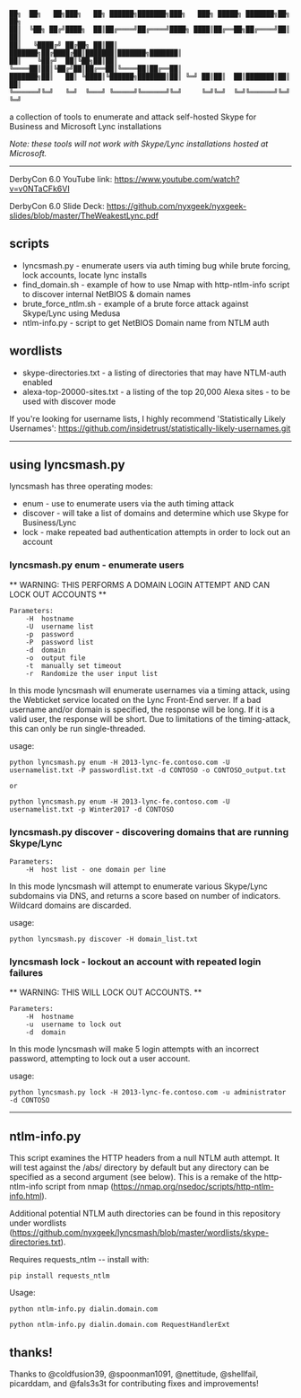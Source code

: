 
```
██╗  ██╗   ██╗███╗   ██╗ ██████╗███████╗███╗   ███╗ █████╗ ███████╗██╗  ██╗
██║  ╚██╗ ██╔╝████╗  ██║██╔════╝██╔════╝████╗ ████║██╔══██╗██╔════╝██║  ██║
██║   ╚████╔╝ ██╔██╗ ██║██║     ███████╗██╔████╔██║███████║███████╗███████║
██║    ╚██╔╝  ██║╚██╗██║██║     ╚════██║██║╚██╔╝██║██╔══██║╚════██║██╔══██║
███████╗██║   ██║ ╚████║╚██████╗███████║██║ ╚═╝ ██║██║  ██║███████║██║  ██║
╚══════╝╚═╝   ╚═╝  ╚═══╝ ╚═════╝╚══════╝╚═╝     ╚═╝╚═╝  ╚═╝╚══════╝╚═╝  ╚═╝
```                                                                   


a collection of tools to enumerate and attack self-hosted Skype for Business and Microsoft Lync installations

*Note: these tools will not work with Skype/Lync installations hosted at Microsoft.*
<hr>

DerbyCon 6.0 YouTube link: https://www.youtube.com/watch?v=v0NTaCFk6VI

DerbyCon 6.0 Slide Deck: https://github.com/nyxgeek/nyxgeek-slides/blob/master/TheWeakestLync.pdf


## scripts
 * lyncsmash.py - enumerate users via auth timing bug while brute forcing, lock accounts, locate lync installs
 * find_domain.sh  - example of how to use Nmap with http-ntlm-info script to discover internal NetBIOS & domain names
 * brute_force_ntlm.sh - example of a brute force attack against Skype/Lync using Medusa
 * ntlm-info.py - script to get NetBIOS Domain name from NTLM auth

## wordlists
 * skype-directories.txt - a listing of directories that may have NTLM-auth enabled
 * alexa-top-20000-sites.txt - a listing of the top 20,000 Alexa sites - to be used with discover mode

If you're looking for username lists, I highly recommend 'Statistically Likely Usernames': https://github.com/insidetrust/statistically-likely-usernames.git

<hr>

## using lyncsmash.py

lyncsmash has three operating modes:
 * enum - use to enumerate users via the auth timing attack
 * discover - will take a list of domains and determine which use Skype for Business/Lync
 * lock - make repeated bad authentication attempts in order to lock out an account



### lyncsmash.py enum - enumerate users

** WARNING: THIS PERFORMS A DOMAIN LOGIN ATTEMPT AND CAN LOCK OUT ACCOUNTS **

```
Parameters:
    -H	hostname
    -U	username list
    -p  password
    -P  password list
    -d	domain
    -o  output file
    -t  manually set timeout
	-r  Randomize the user input list
```
In this mode lyncsmash will enumerate usernames via a timing attack, using the Webticket service located on the Lync Front-End server. If a bad username and/or domain is specified, the response will be long. If it is a valid user, the response will be short. Due to limitations of the timing-attack, this can only be run single-threaded.


usage:
```
python lyncsmash.py enum -H 2013-lync-fe.contoso.com -U usernamelist.txt -P passwordlist.txt -d CONTOSO -o CONTOSO_output.txt

or

python lyncsmash.py enum -H 2013-lync-fe.contoso.com -U usernamelist.txt -p Winter2017 -d CONTOSO

```

### lyncsmash.py discover - discovering domains that are running Skype/Lync

```
Parameters:
    -H	host list - one domain per line
```
In this mode lyncsmash will attempt to enumerate various Skype/Lync subdomains via DNS, and returns a score based on number of indicators. Wildcard domains are discarded.

usage:
```
python lyncsmash.py discover -H domain_list.txt

```

### lyncsmash lock - lockout an account with repeated login failures
** WARNING: THIS WILL LOCK OUT ACCOUNTS. **

```
Parameters:
    -H	hostname
    -u	username to lock out
    -d	domain
```

In this mode lyncsmash will make 5 login attempts with an incorrect password, attempting to lock out a user account.


usage:
```
python lyncsmash.py lock -H 2013-lync-fe.contoso.com -u administrator -d CONTOSO

```

<hr>

## ntlm-info.py

This script examines the HTTP headers from a null NTLM auth attempt.  It will test against the /abs/ directory by default but any directory can be specified as a second argument (see below). This is a remake of the http-ntlm-info script from nmap (https://nmap.org/nsedoc/scripts/http-ntlm-info.html).

Additional potential NTLM auth directories can be found in this repository under wordlists (https://github.com/nyxgeek/lyncsmash/blob/master/wordlists/skype-directories.txt).

Requires requests_ntlm -- install with:

```pip install requests_ntlm```

Usage:
```
python ntlm-info.py dialin.domain.com

python ntlm-info.py dialin.domain.com RequestHandlerExt
```

## thanks!
Thanks to @coldfusion39, @spoonman1091, @nettitude, @shellfail, picarddam, and @fals3s3t for contributing fixes and improvements!
